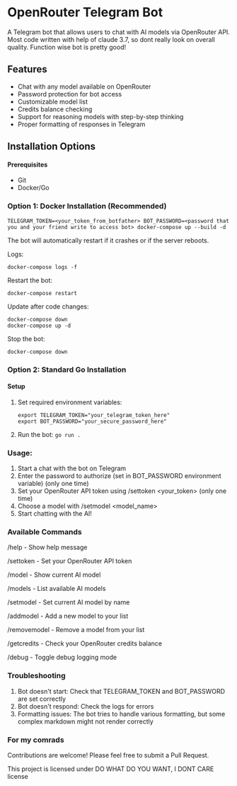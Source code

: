 # OpenRouter Telegram Bot

A Telegram bot that allows users to chat with AI models via OpenRouter API.
Most code written with help of claude 3.7, so dont really look on overall quality. Function wise bot is pretty good!

## Features

- Chat with any model available on OpenRouter
- Password protection for bot access
- Customizable model list
- Credits balance checking
- Support for reasoning models with step-by-step thinking
- Proper formatting of responses in Telegram

## Installation Options

#### Prerequisites

- Git
- Docker/Go

### Option 1: Docker Installation (Recommended)

````
TELEGRAM_TOKEN=<your_token_from_botfather> BOT_PASSWORD=<password that you and your friend write to access bot> docker-compose up --build -d
````

The bot will automatically restart if it crashes or if the server reboots.

Logs: 
````
docker-compose logs -f
````
Restart the bot: 
````
docker-compose restart
````
Update after code changes:
````
docker-compose down
docker-compose up -d
````

Stop the bot: 

````
docker-compose down
````

### Option 2: Standard Go Installation

#### Setup

1. Set required environment variables:
   ````
   export TELEGRAM_TOKEN="your_telegram_token_here"
   export BOT_PASSWORD="your_secure_password_here"
   ````
3. Run the bot:
   `go run .`

### Usage:

1) Start a chat with the bot on Telegram
2) Enter the password to authorize (set in BOT_PASSWORD environment variable) (only one time)
3) Set your OpenRouter API token using /settoken <your_token> (only one time)
4) Choose a model with /setmodel <model_name>
5) Start chatting with the AI!


### Available Commands
/help - Show help message

/settoken <token> - Set your OpenRouter API token

/model - Show current AI model

/models - List available AI models

/setmodel <name> - Set current AI model by name

/addmodel <name> <id> - Add a new model to your list

/removemodel <name> - Remove a model from your list

/getcredits - Check your OpenRouter credits balance

/debug - Toggle debug logging mode


### Troubleshooting
1) Bot doesn't start: Check that TELEGRAM_TOKEN and BOT_PASSWORD are set correctly
2) Bot doesn't respond: Check the logs for errors
3) Formatting issues: The bot tries to handle various formatting, but some complex markdown might not render correctly


### For my comrads
Contributions are welcome! Please feel free to submit a Pull Request. 

This project is licensed under DO WHAT DO YOU WANT, I DONT CARE license